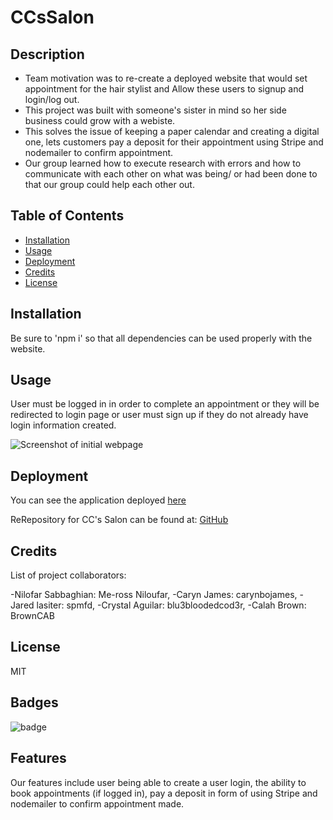 # CCsSalon

## Description

- Team motivation was to re-create a deployed website that would set appointment for the hair stylist and Allow these users to signup and login/log out.
- This project was built with someone's sister in mind so her side business could grow with a webiste.
- This solves the issue of keeping a paper calendar and creating a digital one, lets customers pay a deposit for their appointment using Stripe and nodemailer to confirm appointment.
- Our group learned how to execute research with errors and how to communicate with each other on what was being/ or had been done to that our group could help each other out.

## Table of Contents 

- [Installation](#installation)
- [Usage](#usage)
- [Deployment](#deployment)
- [Credits](#credits)
- [License](#license)

## Installation

Be sure to 'npm i' so that all dependencies can be used properly with the website.

## Usage

User must be logged in in order to complete an appointment or they will be redirected to login page or user must sign up if they do not already have login information created.

![Screenshot of initial webpage](../CCsSalon/Salon/images/Screenshot%202023-02-06%20204309.png)

## Deployment
You can see the application deployed [here]()

ReRepository for CC's Salon can be found at: [GitHub](https://github.com/blu3bloodedcod3r/CCsSalon)

## Credits

List of project collaborators:

-Nilofar Sabbaghian:  Me-ross Niloufar,
-Caryn James:  carynbojames,
-Jared lasiter: spmfd,
-Crystal Aguilar:  blu3bloodedcod3r,
-Calah Brown: BrownCAB


## License

MIT

## Badges

![badge](https://img.shields.io/badge/license-MIT-green)

## Features

Our features include user being able to create a user login, the ability to book appointments (if logged in), pay a deposit in form of using Stripe and nodemailer to confirm appointment made.